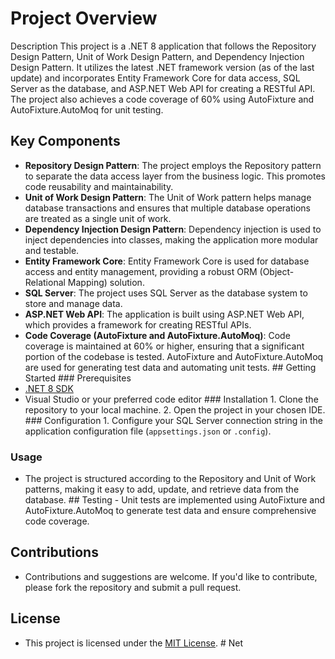 # Project Overview ##
Description This project is a .NET 8 application that follows the Repository Design Pattern, Unit of Work Design Pattern, and Dependency Injection Design Pattern. It utilizes the latest .NET framework version (as of the last update) and incorporates Entity Framework Core for data access, SQL Server as the database, and ASP.NET Web API for creating a RESTful API. The project also achieves a code coverage of 60% using AutoFixture and AutoFixture.AutoMoq for unit testing. 

## Key Components 

- **Repository Design Pattern**: The project employs the Repository pattern to separate the data access layer from the business logic. This promotes code reusability and maintainability. 
- **Unit of Work Design Pattern**: The Unit of Work pattern helps manage database transactions and ensures that multiple database operations are treated as a single unit of work. 
- **Dependency Injection Design Pattern**: Dependency injection is used to inject dependencies into classes, making the application more modular and testable. 
- **Entity Framework Core**: Entity Framework Core is used for database access and entity management, providing a robust ORM (Object-Relational Mapping) solution. 
- **SQL Server**: The project uses SQL Server as the database system to store and manage data. 
- **ASP.NET Web API**: The application is built using ASP.NET Web API, which provides a framework for creating RESTful APIs. 
- **Code Coverage (AutoFixture and AutoFixture.AutoMoq)**: Code coverage is maintained at 60% or higher, ensuring that a significant portion of the codebase is tested. AutoFixture and AutoFixture.AutoMoq are used for generating test data and automating unit tests. ## Getting Started ### Prerequisites 
- [.NET 8 SDK](https://dotnet.microsoft.com/download/dotnet/8.0) 
- Visual Studio or your preferred code editor ### Installation 1. Clone the repository to your local machine. 2. Open the project in your chosen IDE. ### Configuration 1. Configure your SQL Server connection string in the application configuration file (`appsettings.json` or `.config`). 
### Usage 
- The project is structured according to the Repository and Unit of Work patterns, making it easy to add, update, and retrieve data from the database. ## Testing - Unit tests are implemented using AutoFixture and AutoFixture.AutoMoq to generate test data and ensure comprehensive code coverage.
## Contributions 
- Contributions and suggestions are welcome. If you'd like to contribute, please fork the repository and submit a pull request. 

## License 
- This project is licensed under the [MIT License](LICENSE). # Net
